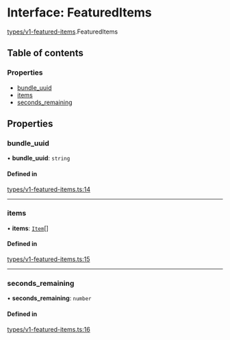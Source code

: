 # Interface: FeaturedItems

[types/v1-featured-items](../modules/types_v1_featured_items.md).FeaturedItems

## Table of contents

### Properties

- [bundle\_uuid](types_v1_featured_items.FeaturedItems.md#bundle_uuid)
- [items](types_v1_featured_items.FeaturedItems.md#items)
- [seconds\_remaining](types_v1_featured_items.FeaturedItems.md#seconds_remaining)

## Properties

### bundle\_uuid

• **bundle\_uuid**: `string`

#### Defined in

[types/v1-featured-items.ts:14](https://github.com/jameslinimk/unofficial-valorant-api/blob/d5a8de3/package/src/types/v1-featured-items.ts#L14)

___

### items

• **items**: [`Item`](types_v1_featured_items.Item.md)[]

#### Defined in

[types/v1-featured-items.ts:15](https://github.com/jameslinimk/unofficial-valorant-api/blob/d5a8de3/package/src/types/v1-featured-items.ts#L15)

___

### seconds\_remaining

• **seconds\_remaining**: `number`

#### Defined in

[types/v1-featured-items.ts:16](https://github.com/jameslinimk/unofficial-valorant-api/blob/d5a8de3/package/src/types/v1-featured-items.ts#L16)
